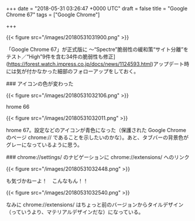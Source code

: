 
+++
date = "2018-05-31 03:26:47 +0000 UTC"
draft = false
title = "Google Chrome 67"
tags = ["Google Chrome"]

+++


{{< figure src="/images/20180531031900.png"  >}}

「Google Chrome 67」が正式版に ～“Spectre”脆弱性の緩和策“サイト分離”をテスト／“High”9件を含む34件の脆弱性も修正](https://forest.watch.impress.co.jp/docs/news/1124593.html)アップデート時には気が付かなかった細部のフォローアップをしておく。

<div class="section">
    ### アイコンの色が変わった
    

{{< figure src="/images/20180531032106.png"  >}}

hrome 66

{{< figure src="/images/20180531032011.png"  >}}

hrome 67。設定などのアイコンが青色になった（保護された Google Chrome のページ chrome:// であることを示したいのかな）。あと、タブバーの背景色がグレーになっているように思う。

</div>
<div class="section">
    ### chrome://settings/ のナビゲーションに chrome://extensions/ へのリンク
    

{{< figure src="/images/20180531032448.png"  >}}

も気づかねーよ！　こんなもん！！

{{< figure src="/images/20180531032540.png"  >}}

なみに chrome://extensions/ はちょっと前のバージョンからタイルデザイン（っていうより、マテリアルデザインだな）になっている。

</div>

